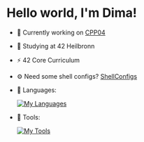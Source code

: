 # Hello world, I'm Dima!
- 🔭 Currently working on [CPP04](https://github.com/oliferovych/CPP-CPP04)
- 🌱 Studying at 42 Heilbronn
- ⚡ 42 Core Curriculum
- ⚙️ Need some shell configs? [ShellConfigs](https://github.com/oliferovych/ShellConfigs)
- 📜 Languages:
  
     [![My Languages](https://skillicons.dev/icons?i=c,cpp,cs,bash)](https://skillicons.dev)

- 🔧 Tools:
    
     [![My Tools](https://skillicons.dev/icons?i=vscode,git,docker,github,notion)](https://skillicons.dev)
